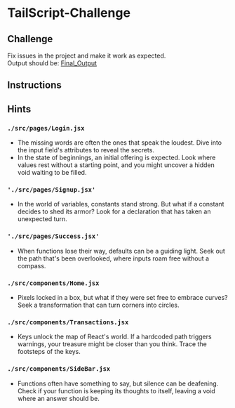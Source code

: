 # TailScript-Challenge

## Challenge

Fix issues in the project and make it work as expected.\
Output should be: [Final_Output](./VEP-Banking.pdf)

## Instructions

## Hints

### `./src/pages/Login.jsx`

- The missing words are often the ones that speak the loudest. Dive into the input field's attributes to reveal the secrets.
- In the state of beginnings, an initial offering is expected. Look where values rest without a starting point, and you might uncover a hidden void waiting to be filled.

### `'./src/pages/Signup.jsx'`

- In the world of variables, constants stand strong. But what if a constant decides to shed its armor? Look for a declaration that has taken an unexpected turn.

### `'./src/pages/Success.jsx'`

- When functions lose their way, defaults can be a guiding light. Seek out the path that's been overlooked, where inputs roam free without a compass.

### `./src/components/Home.jsx`

- Pixels locked in a box, but what if they were set free to embrace curves? Seek a transformation that can turn corners into circles.

### `./src/components/Transactions.jsx`

- Keys unlock the map of React's world. If a hardcoded path triggers warnings, your treasure might be closer than you think. Trace the footsteps of the keys.

### `./src/components/SideBar.jsx`

- Functions often have something to say, but silence can be deafening. Check if your function is keeping its thoughts to itself, leaving a void where an answer should be.
